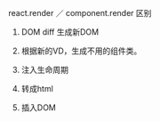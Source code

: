

react.render ／ component.render 区别


1. DOM diff 生成新DOM

2. 根据新的VD，生成不用的组件类。

3. 注入生命周期

4. 转成html

5. 插入DOM